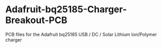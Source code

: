 # Adafruit-bq25185-Charger-Breakout-PCB
PCB files for the Adafruit bq25185 USB / DC / Solar Lithium Ion/Polymer charger
